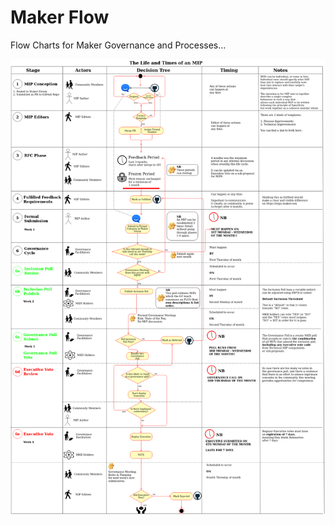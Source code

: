 # Maker Flow  

Flow Charts for Maker Governance and Processes...  

![First Flow](./Life%20and%20Times%20of%20MIPs.png)
